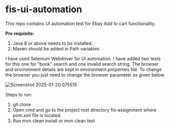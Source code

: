 # fis-ui-automation
This repo contains UI automation test for Ebay Add to cart functionality.

**Pre requisite:**

1. Java 8 or above needs to be installed.
2. Maven should be added in Path variables

I have used Selenium Webdriver for UI automation. I have added two tests for this one for "book" search and one invalid search string. 
The browser and environment details are kept in environment.properties file. To change the browser you just need to change the browser parameter as given below.

![Screenshot 2025-01-20 075515](https://github.com/user-attachments/assets/51c7cb9b-cea2-4d8a-9ecd-3002f45e3ee4)


Steps to run:

1. git clone
2. Open cmd and go to the project root directory fis-assignment where pom.xml file is located.
3. Run mvn clean install or mvn clean test



